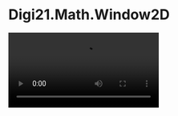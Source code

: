 # Digi21.Math.Window2D

<video controls>
    <source src="https://digi21.blob.core.windows.net/videos-ayuda/desarrollo/5.%20Digi21.Math.Window2D.mp4" type="video/mp4">
</video>

